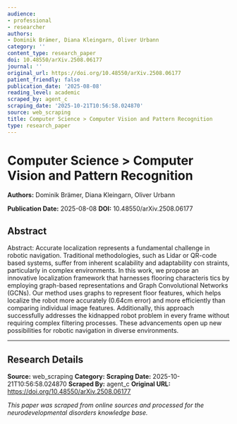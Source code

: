 ```yaml
---
audience:
- professional
- researcher
authors:
- Dominik Brämer, Diana Kleingarn, Oliver Urbann
category: ''
content_type: research_paper
doi: 10.48550/arXiv.2508.06177
journal: ''
original_url: https://doi.org/10.48550/arXiv.2508.06177
patient_friendly: false
publication_date: '2025-08-08'
reading_level: academic
scraped_by: agent_c
scraping_date: '2025-10-21T10:56:58.024870'
source: web_scraping
title: Computer Science > Computer Vision and Pattern Recognition
type: research_paper
---
```

# Computer Science > Computer Vision and Pattern Recognition

**Authors:** Dominik Brämer, Diana Kleingarn, Oliver Urbann

**Publication Date:** 2025-08-08
**DOI:** 10.48550/arXiv.2508.06177

## Abstract

Abstract:
Accurate localization represents a fundamental challenge in
robotic navigation. Traditional methodologies, such as Lidar or QR-code based systems, suffer from inherent scalability and adaptability con straints, particularly in complex environments. In this work, we propose
an innovative localization framework that harnesses flooring characteris tics by employing graph-based representations and Graph Convolutional
Networks (GCNs). Our method uses graphs to represent floor features,
which helps localize the robot more accurately (0.64cm error) and more
efficiently than comparing individual image features. Additionally, this
approach successfully addresses the kidnapped robot problem in every
frame without requiring complex filtering processes. These advancements
open up new possibilities for robotic navigation in diverse environments.

---

## Research Details

**Source:** web_scraping
**Category:** 
**Scraping Date:** 2025-10-21T10:56:58.024870
**Scraped By:** agent_c
**Original URL:** https://doi.org/10.48550/arXiv.2508.06177

*This paper was scraped from online sources and processed for the neurodevelopmental disorders knowledge base.*